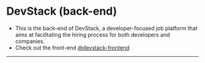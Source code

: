 # DevStack (back-end)

- This is the back-end of DevStack, a developer-focused job platform that aims at facilitating the hiring process for both developers and companies.
- Check out the front-end [@devstack-frontend](https://github.com/DevStack-LTD/devstack-frontend)

---


